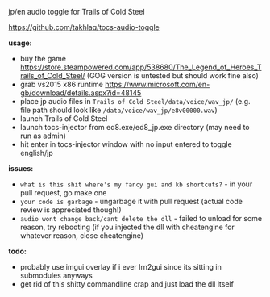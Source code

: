 jp/en audio toggle for Trails of Cold Steel

https://github.com/takhlaq/tocs-audio-toggle

**usage:**
- buy the game https://store.steampowered.com/app/538680/The_Legend_of_Heroes_Trails_of_Cold_Steel/ (GOG version is untested but should work fine also)
- grab vs2015 x86 runtime https://www.microsoft.com/en-gb/download/details.aspx?id=48145
- place jp audio files in `Trails of Cold Steel/data/voice/wav_jp/` (e.g. file path should look like `/data/voice/wav_jp/e8v00000.wav`)
- launch Trails of Cold Steel
- launch tocs-injector from ed8.exe/ed8_jp.exe directory (may need to run as admin)
- hit enter in tocs-injector window with no input entered to toggle english/jp

**issues:**
- `what is this shit where's my fancy gui and kb shortcuts?` - in your pull request, go make one
- `your code is garbage` - ungarbage it with pull request (actual code review is appreciated though!)
- `audio wont change back/cant delete the dll` - failed to unload for some reason, try rebooting (if you injected the dll with cheatengine for whatever reason, close cheatengine)

**todo:**
- probably use imgui overlay if i ever lrn2gui since its sitting in submodules anyways
- get rid of this shitty commandline crap and just load the dll itself
